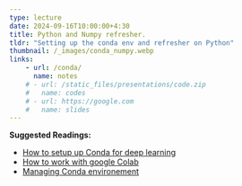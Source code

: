 ```yaml
---
type: lecture
date: 2024-09-16T10:00:00+4:30
title: Python and Numpy refresher.
tldr: "Setting up the conda env and refresher on Python"
thumbnail: /_images/conda_numpy.webp
links: 
    - url: /conda/
      name: notes
    # - url: /static_files/presentations/code.zip
    #   name: codes
    # - url: https://google.com
    #   name: slides
---
```

**Suggested Readings:**

- [How to setup up Conda for deep learning](https://machinelearningmastery.com/setup-python-environment-machine-learning-deep-learning-anaconda/)
- [How to work with google Colab](https://www.dataquest.io/blog/getting-started-with-google-colab-for-deep-learning/)
- [Managing Conda environement](https://conda.io/projects/conda/en/latest/user-guide/tasks/manage-environments.html#activating-an-environment)
